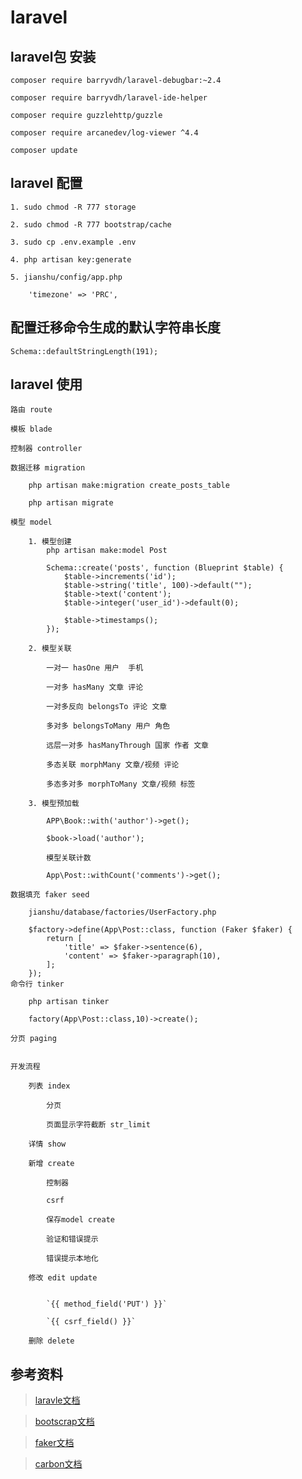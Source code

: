 # laravel

## laravel包 安装

    composer require barryvdh/laravel-debugbar:~2.4

    composer require barryvdh/laravel-ide-helper

    composer require guzzlehttp/guzzle

    composer require arcanedev/log-viewer ^4.4

    composer update


## laravel 配置

    1. sudo chmod -R 777 storage

    2. sudo chmod -R 777 bootstrap/cache

    3. sudo cp .env.example .env

    4. php artisan key:generate

    5. jianshu/config/app.php

        'timezone' => 'PRC',

## 配置迁移命令生成的默认字符串长度

    Schema::defaultStringLength(191);

## laravel 使用

    路由 route

    模板 blade

    控制器 controller

    数据迁移 migration

        php artisan make:migration create_posts_table

        php artisan migrate

    模型 model

        1. 模型创建
            php artisan make:model Post

            Schema::create('posts', function (Blueprint $table) {
                $table->increments('id');
                $table->string('title', 100)->default("");
                $table->text('content');
                $table->integer('user_id')->default(0);

                $table->timestamps();
            });

        2. 模型关联

            一对一 hasOne 用户  手机

            一对多 hasMany 文章 评论

            一对多反向 belongsTo 评论 文章

            多对多 belongsToMany 用户 角色

            远层一对多 hasManyThrough 国家 作者 文章

            多态关联 morphMany 文章/视频 评论

            多态多对多 morphToMany 文章/视频 标签

        3. 模型预加载

            APP\Book::with('author')->get();

            $book->load('author');

            模型关联计数

            App\Post::withCount('comments')->get();

    数据填充 faker seed

        jianshu/database/factories/UserFactory.php

        $factory->define(App\Post::class, function (Faker $faker) {
            return [
                'title' => $faker->sentence(6),
                'content' => $faker->paragraph(10),
            ];
        });
    命令行 tinker            

        php artisan tinker

        factory(App\Post::class,10)->create();

    分页 paging


    开发流程

        列表 index

            分页

            页面显示字符截断 str_limit

        详情 show

        新增 create

            控制器

            csrf

            保存model create

            验证和错误提示

            错误提示本地化

        修改 edit update

            
            `{{ method_field('PUT') }}`

            `{{ csrf_field() }}`

        删除 delete

## 参考资料

> [laravle文档](https://laravel-china.org/docs/laravel/5.4)

> [bootscrap文档](https://v3.bootcss.com/)

> [faker文档](https://github.com/fzaninotto/Faker)

> [carbon文档](http://carbon.nesbot.com/docs/)
